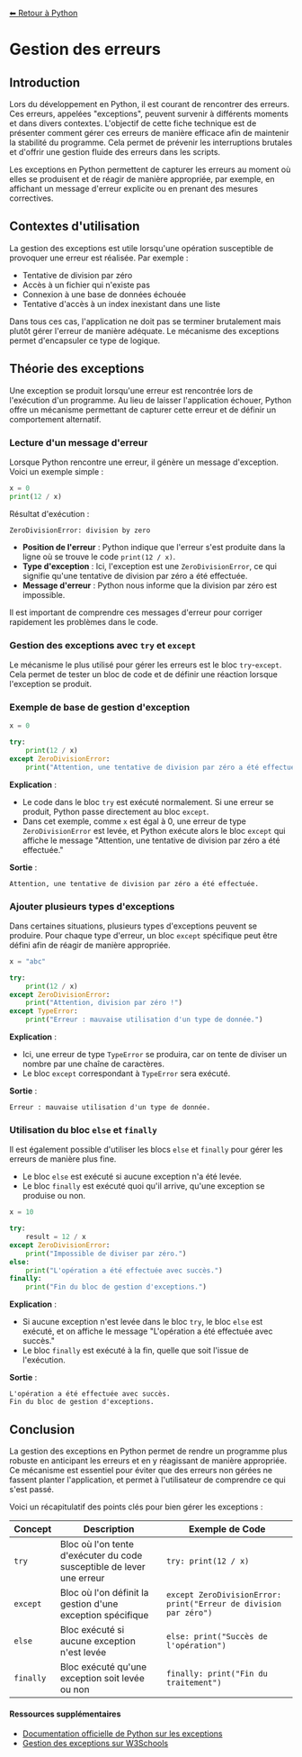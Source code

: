 [⬅ Retour à Python](../README.md)

# Gestion des erreurs

## Introduction
Lors du développement en Python, il est courant de rencontrer des erreurs. Ces erreurs, appelées "exceptions", peuvent survenir à différents moments et dans divers contextes. L'objectif de cette fiche technique est de présenter comment gérer ces erreurs de manière efficace afin de maintenir la stabilité du programme. Cela permet de prévenir les interruptions brutales et d'offrir une gestion fluide des erreurs dans les scripts.

Les exceptions en Python permettent de capturer les erreurs au moment où elles se produisent et de réagir de manière appropriée, par exemple, en affichant un message d'erreur explicite ou en prenant des mesures correctives.

## Contextes d'utilisation
La gestion des exceptions est utile lorsqu'une opération susceptible de provoquer une erreur est réalisée. Par exemple :
- Tentative de division par zéro
- Accès à un fichier qui n'existe pas
- Connexion à une base de données échouée
- Tentative d'accès à un index inexistant dans une liste

Dans tous ces cas, l'application ne doit pas se terminer brutalement mais plutôt gérer l'erreur de manière adéquate. Le mécanisme des exceptions permet d'encapsuler ce type de logique.

## Théorie des exceptions
Une exception se produit lorsqu'une erreur est rencontrée lors de l'exécution d'un programme. Au lieu de laisser l'application échouer, Python offre un mécanisme permettant de capturer cette erreur et de définir un comportement alternatif.

### Lecture d'un message d'erreur
Lorsque Python rencontre une erreur, il génère un message d'exception. Voici un exemple simple :

```python
x = 0
print(12 / x)
```

Résultat d'exécution :
```
ZeroDivisionError: division by zero
```

- **Position de l'erreur** : Python indique que l'erreur s'est produite dans la ligne où se trouve le code `print(12 / x)`.
- **Type d'exception** : Ici, l'exception est une `ZeroDivisionError`, ce qui signifie qu'une tentative de division par zéro a été effectuée.
- **Message d'erreur** : Python nous informe que la division par zéro est impossible.

Il est important de comprendre ces messages d'erreur pour corriger rapidement les problèmes dans le code.

### Gestion des exceptions avec `try` et `except`

Le mécanisme le plus utilisé pour gérer les erreurs est le bloc `try`-`except`. Cela permet de tester un bloc de code et de définir une réaction lorsque l'exception se produit.

### Exemple de base de gestion d'exception

```python
x = 0

try:
    print(12 / x)
except ZeroDivisionError:
    print("Attention, une tentative de division par zéro a été effectuée.")
```

**Explication** :
- Le code dans le bloc `try` est exécuté normalement. Si une erreur se produit, Python passe directement au bloc `except`.
- Dans cet exemple, comme `x` est égal à 0, une erreur de type `ZeroDivisionError` est levée, et Python exécute alors le bloc `except` qui affiche le message "Attention, une tentative de division par zéro a été effectuée."

**Sortie** :
```
Attention, une tentative de division par zéro a été effectuée.
```

### Ajouter plusieurs types d'exceptions

Dans certaines situations, plusieurs types d'exceptions peuvent se produire. Pour chaque type d'erreur, un bloc `except` spécifique peut être défini afin de réagir de manière appropriée.

```python
x = "abc"

try:
    print(12 / x)
except ZeroDivisionError:
    print("Attention, division par zéro !")
except TypeError:
    print("Erreur : mauvaise utilisation d'un type de donnée.")
```

**Explication** :
- Ici, une erreur de type `TypeError` se produira, car on tente de diviser un nombre par une chaîne de caractères.
- Le bloc `except` correspondant à `TypeError` sera exécuté.

**Sortie** :
```
Erreur : mauvaise utilisation d'un type de donnée.
```

### Utilisation du bloc `else` et `finally`

Il est également possible d'utiliser les blocs `else` et `finally` pour gérer les erreurs de manière plus fine.

- Le bloc `else` est exécuté si aucune exception n'a été levée.
- Le bloc `finally` est exécuté quoi qu'il arrive, qu'une exception se produise ou non.

```python
x = 10

try:
    result = 12 / x
except ZeroDivisionError:
    print("Impossible de diviser par zéro.")
else:
    print("L'opération a été effectuée avec succès.")
finally:
    print("Fin du bloc de gestion d'exceptions.")
```

**Explication** :
- Si aucune exception n'est levée dans le bloc `try`, le bloc `else` est exécuté, et on affiche le message "L'opération a été effectuée avec succès."
- Le bloc `finally` est exécuté à la fin, quelle que soit l'issue de l'exécution.

**Sortie** :
```
L'opération a été effectuée avec succès.
Fin du bloc de gestion d'exceptions.
```

## Conclusion
La gestion des exceptions en Python permet de rendre un programme plus robuste en anticipant les erreurs et en y réagissant de manière appropriée. Ce mécanisme est essentiel pour éviter que des erreurs non gérées ne fassent planter l'application, et permet à l'utilisateur de comprendre ce qui s'est passé.

Voici un récapitulatif des points clés pour bien gérer les exceptions :

| Concept             | Description                                        | Exemple de Code                                    |
|---------------------|----------------------------------------------------|----------------------------------------------------|
| `try`               | Bloc où l'on tente d'exécuter du code susceptible de lever une erreur | `try: print(12 / x)`                               |
| `except`            | Bloc où l'on définit la gestion d'une exception spécifique | `except ZeroDivisionError: print("Erreur de division par zéro")` |
| `else`              | Bloc exécuté si aucune exception n'est levée      | `else: print("Succès de l'opération")`             |
| `finally`           | Bloc exécuté qu'une exception soit levée ou non   | `finally: print("Fin du traitement")`              |

#### Ressources supplémentaires
- [Documentation officielle de Python sur les exceptions](https://docs.python.org/fr/3/tutorial/errors.html)
- [Gestion des exceptions sur W3Schools](https://www.w3schools.com/python/python_try_except.asp)
